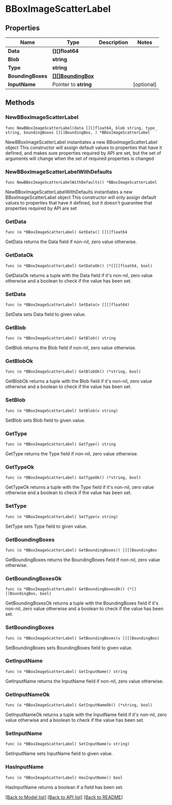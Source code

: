 # BBoxImageScatterLabel

## Properties

Name | Type | Description | Notes
------------ | ------------- | ------------- | -------------
**Data** | **[][]float64** |  | 
**Blob** | **string** |  | 
**Type** | **string** |  | 
**BoundingBoxes** | [**[][]BoundingBox**]([]BoundingBox.md) |  | 
**InputName** | Pointer to **string** |  | [optional] 

## Methods

### NewBBoxImageScatterLabel

`func NewBBoxImageScatterLabel(data [][]float64, blob string, type_ string, boundingBoxes [][]BoundingBox, ) *BBoxImageScatterLabel`

NewBBoxImageScatterLabel instantiates a new BBoxImageScatterLabel object
This constructor will assign default values to properties that have it defined,
and makes sure properties required by API are set, but the set of arguments
will change when the set of required properties is changed

### NewBBoxImageScatterLabelWithDefaults

`func NewBBoxImageScatterLabelWithDefaults() *BBoxImageScatterLabel`

NewBBoxImageScatterLabelWithDefaults instantiates a new BBoxImageScatterLabel object
This constructor will only assign default values to properties that have it defined,
but it doesn't guarantee that properties required by API are set

### GetData

`func (o *BBoxImageScatterLabel) GetData() [][]float64`

GetData returns the Data field if non-nil, zero value otherwise.

### GetDataOk

`func (o *BBoxImageScatterLabel) GetDataOk() (*[][]float64, bool)`

GetDataOk returns a tuple with the Data field if it's non-nil, zero value otherwise
and a boolean to check if the value has been set.

### SetData

`func (o *BBoxImageScatterLabel) SetData(v [][]float64)`

SetData sets Data field to given value.


### GetBlob

`func (o *BBoxImageScatterLabel) GetBlob() string`

GetBlob returns the Blob field if non-nil, zero value otherwise.

### GetBlobOk

`func (o *BBoxImageScatterLabel) GetBlobOk() (*string, bool)`

GetBlobOk returns a tuple with the Blob field if it's non-nil, zero value otherwise
and a boolean to check if the value has been set.

### SetBlob

`func (o *BBoxImageScatterLabel) SetBlob(v string)`

SetBlob sets Blob field to given value.


### GetType

`func (o *BBoxImageScatterLabel) GetType() string`

GetType returns the Type field if non-nil, zero value otherwise.

### GetTypeOk

`func (o *BBoxImageScatterLabel) GetTypeOk() (*string, bool)`

GetTypeOk returns a tuple with the Type field if it's non-nil, zero value otherwise
and a boolean to check if the value has been set.

### SetType

`func (o *BBoxImageScatterLabel) SetType(v string)`

SetType sets Type field to given value.


### GetBoundingBoxes

`func (o *BBoxImageScatterLabel) GetBoundingBoxes() [][]BoundingBox`

GetBoundingBoxes returns the BoundingBoxes field if non-nil, zero value otherwise.

### GetBoundingBoxesOk

`func (o *BBoxImageScatterLabel) GetBoundingBoxesOk() (*[][]BoundingBox, bool)`

GetBoundingBoxesOk returns a tuple with the BoundingBoxes field if it's non-nil, zero value otherwise
and a boolean to check if the value has been set.

### SetBoundingBoxes

`func (o *BBoxImageScatterLabel) SetBoundingBoxes(v [][]BoundingBox)`

SetBoundingBoxes sets BoundingBoxes field to given value.


### GetInputName

`func (o *BBoxImageScatterLabel) GetInputName() string`

GetInputName returns the InputName field if non-nil, zero value otherwise.

### GetInputNameOk

`func (o *BBoxImageScatterLabel) GetInputNameOk() (*string, bool)`

GetInputNameOk returns a tuple with the InputName field if it's non-nil, zero value otherwise
and a boolean to check if the value has been set.

### SetInputName

`func (o *BBoxImageScatterLabel) SetInputName(v string)`

SetInputName sets InputName field to given value.

### HasInputName

`func (o *BBoxImageScatterLabel) HasInputName() bool`

HasInputName returns a boolean if a field has been set.


[[Back to Model list]](../README.md#documentation-for-models) [[Back to API list]](../README.md#documentation-for-api-endpoints) [[Back to README]](../README.md)


